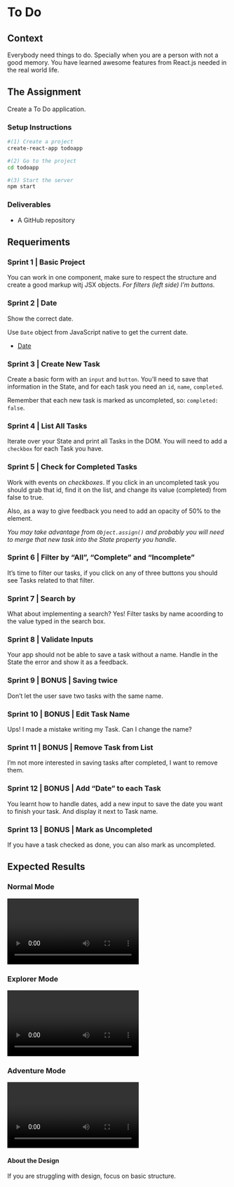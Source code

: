 # To Do

## Context

Everybody need things to do. Specially when you are a person with not a good memory. You have learned awesome features from React.js needed in the real world life.

## The Assignment

Create a To Do application.

### Setup Instructions

```sh
#(1) Create a project
create-react-app todoapp

#(2) Go to the project
cd todoapp

#(3) Start the server
npm start
```

### Deliverables

+ A GitHub repository

## Requeriments

### Sprint 1 | Basic Project

You can work in one component, make sure to respect the structure and create a good markup witj JSX objects. _For filters (left side) I’m buttons._

### Sprint 2 | Date

Show the correct date.

Use `Date` object from JavaScript native to get the current date.

+ [Date](https://developer.mozilla.org/en-US/docs/Web/JavaScript/Reference/Global_Objects/Date)

### Sprint 3 | Create New Task

Create a basic form with an `input` and `button`. You’ll need to save that information in the State, and for each task you need an `id`, `name`, `completed`.

Remember that each new task is marked as uncompleted, so: `completed: false`.

### Sprint 4 | List All Tasks

Iterate over your State and print all Tasks in the DOM. You will need to add a `checkbox` for each Task you have.

### Sprint 5 | Check for Completed Tasks

Work with events on _checkboxes_. If you click in an uncompleted task you should grab that id, find it on the list, and change its value (completed) from false to true.

Also, as a way to give feedback you need to add an opacity of 50% to the element.

_You may take advantage from `Object.assign()` and probably you will need to merge that new task into the State property you handle_.

### Sprint 6 | Filter by “All”, “Complete” and “Incomplete”

It’s time to filter our tasks, if you click on any of three buttons you should see Tasks related to that filter.

### Sprint 7 | Search by

What about implementing a search? Yes! Filter tasks by name acoording to the value typed in the search box.

### Sprint 8 | Validate Inputs

Your app should not be able to save a task without a name. Handle in the State the error and show it as a feedback.

### Sprint 9 | BONUS | Saving twice

Don’t let the user save two tasks with the same name.

### Sprint 10 | BONUS | Edit Task Name

Ups! I made a mistake writing my Task. Can I change the name?

### Sprint 11 | BONUS | Remove Task from List

I’m not more interested in saving tasks after completed, I want to remove them.

### Sprint 12 | BONUS | Add “Date” to each Task

You learnt how to handle dates, add a new input to save the date you want to finish your task. And display it next to Task name.

### Sprint 13 | BONUS | Mark as Uncompleted

If you have a task checked as done, you can also mark as uncompleted.

## Expected Results

### Normal Mode

![ToDo Demo](TodoLab.mov)

### Explorer Mode

![ToDo Explorer Mode Demo](TodoLabExplorer.mov)

### Adventure Mode

![ToDo Adventure Mode Demo](TodoLabAdventure.mov)

#### About the Design

If you are struggling with design, focus on basic structure.